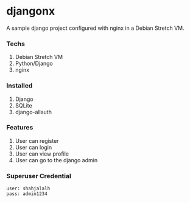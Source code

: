 # djangonx
A sample django project configured with nginx in a Debian Stretch VM.


### Techs
1. Debian Stretch VM
2. Python/Django
3. nginx


### Installed
1. Django
2. SQLite
3. django-allauth


### Features
1. User can register
2. User can login
3. User can view profile
4. User can go to the django admin


### Superuser Credential

```
user: shahjalalh
pass: admin1234
```


###
